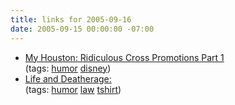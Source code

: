 ```yaml
---
title: links for 2005-09-16
date: 2005-09-15 00:00:00 -07:00
---
```


<ul class="delicious">
	<li>
		<div class="delicious-link"><a href="http://onanie.blogspot.com/2005/09/ridiculous-cross-promotions-part-1.html">My Houston: Ridiculous Cross Promotions Part 1</a></div>
		<div class="delicious-tags">(tags: <a href="http://del.icio.us/torrez/humor">humor</a> <a href="http://del.icio.us/torrez/disney">disney</a>)</div>
	</li>
	<li>
		<div class="delicious-link"><a href="http://friends.macjournals.com/mattd/2005/09/13#a1389">Life and Deatherage:</a></div>
		<div class="delicious-tags">(tags: <a href="http://del.icio.us/torrez/humor">humor</a> <a href="http://del.icio.us/torrez/law">law</a> <a href="http://del.icio.us/torrez/tshirt">tshirt</a>)</div>
	</li>
</ul>

